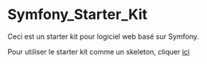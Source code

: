 # Symfony_Starter_Kit

Ceci est un starter kit pour logiciel web basé sur Symfony.

Pour utiliser le starter kit comme un skeleton, cliquer [ici](Writerside/topics/how-to-use-starter-kit.md)
